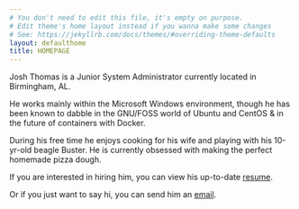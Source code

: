 ```yaml
---
# You don't need to edit this file, it's empty on purpose.
# Edit theme's home layout instead if you wanna make some changes
# See: https://jekyllrb.com/docs/themes/#overriding-theme-defaults
layout: defaulthome
title: HOMEPAGE
---
```


Josh Thomas is a Junior System Administrator currently located in Birmingham, AL.

He works mainly within the Microsoft Windows environment, though he has been known to dabble in the GNU/FOSS world of Ubuntu and CentOS & in the future of containers with Docker.

During his free time he enjoys cooking for his wife and playing with his 10-yr-old beagle Buster. He is currently obsessed with making the perfect homemade pizza dough.

If you are interested in hiring him, you can view his up-to-date [resume](https://drive.google.com/file/d/1V2KL5vjbBWJ5V3BiM3qheILJduaHHYMl/view?usp=sharing). 

Or if you just want to say hi, you can send him an [email](mailto:contact@joshuadavidthomas.com).